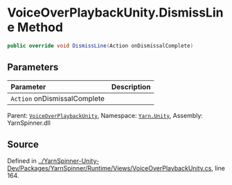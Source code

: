 # VoiceOverPlaybackUnity.DismissLine Method


```csharp
public override void DismissLine(Action onDismissalComplete)
```

## Parameters
|Parameter|Description|
|:---|:---|
|`Action` onDismissalComplete||


<div class="class-metadata">

Parent: [`VoiceOverPlaybackUnity`](/api/csharp/yarn.unity/voiceoverplaybackunity.md), Namespace: [`Yarn.Unity`](/api/csharp/yarn.unity/README.md), Assembly: YarnSpinner.dll
</div>

## Source
Defined in [../YarnSpinner-Unity-Dev/Packages/YarnSpinner/Runtime/Views/VoiceOverPlaybackUnity.cs](https://github.com/YarnSpinnerTool/YarnSpinner-Unity//blob/develop/Runtime/Views/VoiceOverPlaybackUnity.cs#L164), line 164.
